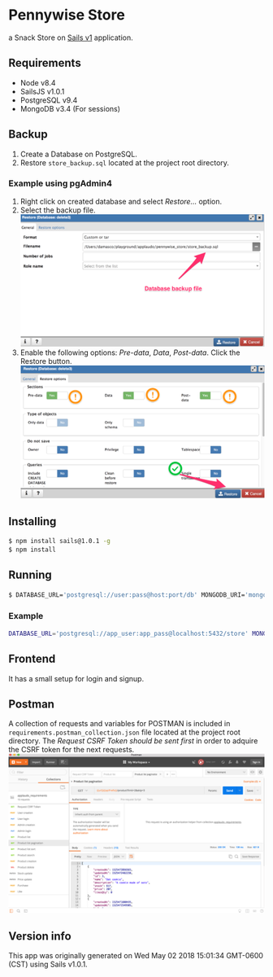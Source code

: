 # Pennywise Store
a Snack Store on [Sails v1](https://sailsjs.com) application. 

## Requirements
* Node v8.4
* SailsJS v1.0.1
* PostgreSQL v9.4
* MongoDB v3.4 (For sessions)

## Backup
1. Create a Database on PostgreSQL.
2. Restore `store_backup.sql` located at the project root directory.

### Example using pgAdmin4
1. Right click on created database and select _Restore…_ option.
2. Select the backup file.
![Select backup file](doc/img/backup1.png?raw=true "Selecting backup file")
3. Enable the following options: _Pre-data_, _Data_, _Post-data_. Click the Restore button.
![Enable options](doc/img/backup2.png?raw=true "Enable options")

## Installing
```sh
$ npm install sails@1.0.1 -g
$ npm install
```

## Running
```sh
$ DATABASE_URL='postgresql://user:pass@host:port/db' MONGODB_URI='mongodb://user:pass@host/db' sails lift
```

### Example
```sh
DATABASE_URL='postgresql://app_user:app_pass@localhost:5432/store' MONGODB_URI='mongodb://hero4:b00uk2n@3sde.server.com:153/store_453'sails lift
```

## Frontend
It has a small setup for login and signup.

## Postman
A collection of requests and variables for POSTMAN is included in `requirements.postman_collection.json` file located at the project root directory. The _Request CSRF Token_ *should be sent first* in order to adquire the CSRF token for the next requests.
![Postman](doc/img/postman.png?raw=true "Postman")

## Version info

This app was originally generated on Wed May 02 2018 15:01:34 GMT-0600 (CST) using Sails v1.0.1.